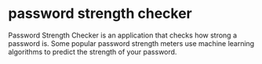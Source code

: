 # password strength checker
Password Strength Checker is an application that checks how strong a password is. Some popular password strength meters use machine learning algorithms to predict the strength of your password.

